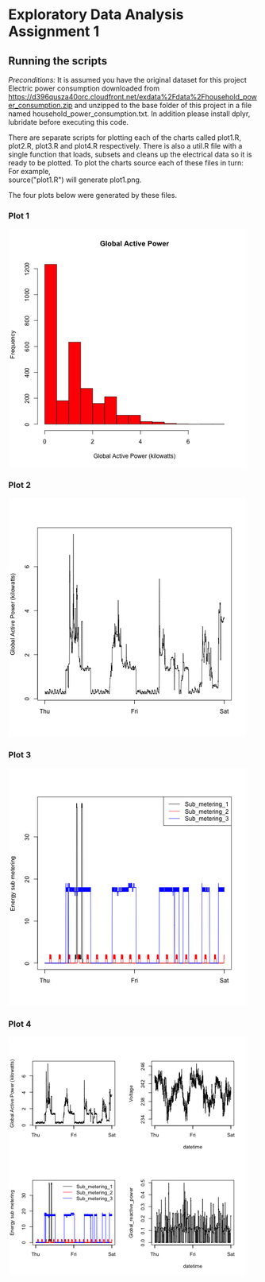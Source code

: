 Exploratory Data Analysis Assignment 1
================================

## Running the scripts

*Preconditions:*  It is assumed you have the original dataset for this project Electric power consumption  downloaded from https://d396qusza40orc.cloudfront.net/exdata%2Fdata%2Fhousehold_power_consumption.zip and unzipped to the base folder of this project in a file named household_power_consumption.txt.   In addition please install dplyr, lubridate before executing this code.

There are separate scripts for plotting each of the charts called plot1.R, plot2.R, plot3.R and plot4.R respectively.  There is also a util.R file with a single function that loads, subsets and cleans up the electrical data so it is ready to be plotted. To plot the charts source each of these files in turn:  
For example,  
source("plot1.R")
will generate plot1.png.


The four plots below were generated by these files. 


### Plot 1


![plot of chunk unnamed-chunk-2](plot1.png) 


### Plot 2

![plot of chunk unnamed-chunk-3](plot2.png) 


### Plot 3

![plot of chunk unnamed-chunk-4](plot3.png) 


### Plot 4

![plot of chunk unnamed-chunk-5](plot4.png) 
